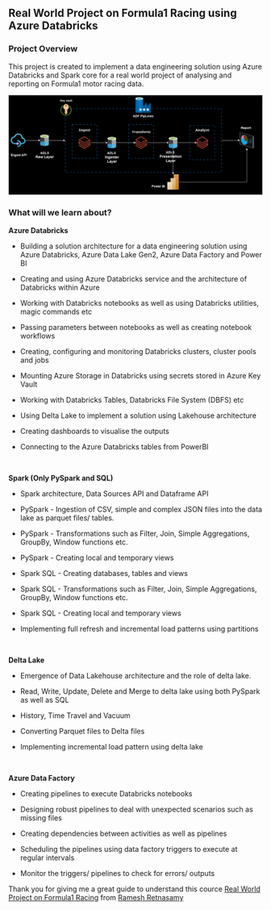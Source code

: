 ## Real World Project on Formula1 Racing using Azure Databricks

### Project Overview

This project is created to implement a data engineering solution using Azure Databricks and Spark core for a real world project of analysing and reporting on Formula1 motor racing data.

![Project Architecture](/source/databricks_overview.png)


### What will we learn about?
**Azure Databricks**

* Building a solution architecture for a data engineering solution using Azure Databricks, Azure Data Lake Gen2, Azure Data Factory and Power BI

* Creating and using Azure Databricks service and the architecture of Databricks within Azure

* Working with Databricks notebooks as well as using Databricks utilities, magic commands etc

* Passing parameters between notebooks as well as creating notebook workflows

* Creating, configuring and monitoring Databricks clusters, cluster pools and jobs

* Mounting Azure Storage in Databricks using secrets stored in Azure Key Vault

* Working with Databricks Tables, Databricks File System (DBFS) etc

* Using Delta Lake to implement a solution using Lakehouse architecture

* Creating dashboards to visualise the outputs

* Connecting to the Azure Databricks tables from PowerBI
  

<br>


**Spark (Only PySpark and SQL)**

* Spark architecture, Data Sources API and Dataframe API

* PySpark - Ingestion of CSV, simple and complex JSON files into the data lake as parquet files/ tables.

* PySpark - Transformations such as Filter, Join, Simple Aggregations, GroupBy, Window functions etc.

* PySpark - Creating local and temporary views

* Spark SQL - Creating databases, tables and views

* Spark SQL - Transformations such as Filter, Join, Simple Aggregations, GroupBy, Window functions etc.

* Spark SQL - Creating local and temporary views

* Implementing full refresh and incremental load patterns using partitions


<br>

**Delta Lake**

* Emergence of Data Lakehouse architecture and the role of delta lake.

* Read, Write, Update, Delete and Merge to delta lake using both PySpark as well as SQL 

* History, Time Travel and Vacuum

* Converting Parquet files to Delta files

* Implementing incremental load pattern using delta lake

<br>

**Azure Data Factory**

* Creating pipelines to execute Databricks notebooks

* Designing robust pipelines to deal with unexpected scenarios such as missing files

* Creating dependencies between activities as well as pipelines

* Scheduling the pipelines using data factory triggers to execute at regular intervals

* Monitor the triggers/ pipelines to check for errors/ outputs

Thank you for giving me a great guide to understand this cource [Real World Project on Formula1 Racing](https://samsungu.udemy.com/course/azure-databricks-spark-core-for-data-engineers/learn/lecture/36760280#overview) from  [Ramesh Retnasamy](https://www.linkedin.com/in/ramesh-retnasamy/)